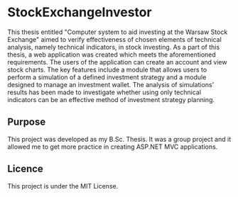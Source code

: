 # StockExchangeInvestor

This thesis entitled "Computer system to aid investing at the Warsaw Stock Exchange" aimed to
verify effectiveness of chosen elements of technical analysis, namely technical indicators, in stock
investing. As a part of this thesis, a web application was created which meets the aforementioned
requirements. The users of the application can create an account and view stock charts. The key
features include a module that allows users to perform a simulation of a defined investment
strategy and a module designed to manage an investment wallet. The analysis of simulations’
results has been made to investigate whether using only technical indicators can be an effective
method of investment strategy planning.

## Purpose

This project was developed as my B.Sc. Thesis. It was a group project and it allowed me to get more practice in creating ASP.NET MVC applications.

## Licence

This project is under the MIT License.
